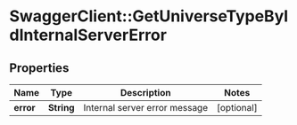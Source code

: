 # SwaggerClient::GetUniverseTypeByIdInternalServerError

## Properties
Name | Type | Description | Notes
------------ | ------------- | ------------- | -------------
**error** | **String** | Internal server error message | [optional] 


